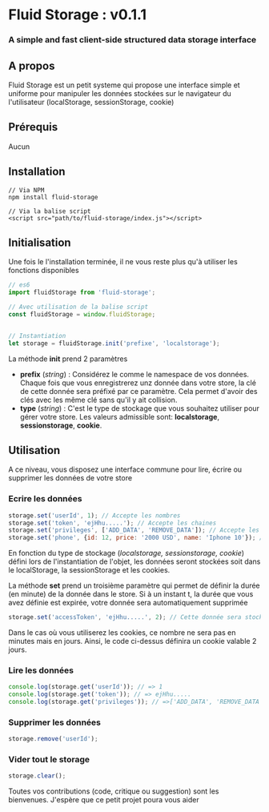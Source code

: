 # Fluid Storage : v0.1.1

### A  simple and fast client-side structured data storage interface



## A propos

Fluid Storage est un petit systeme qui propose une interface simple et uniforme pour manipuler les données stockées sur le navigateur du l'utilisateur (localStorage, sessionStorage, cookie)

## Prérequis

Aucun

## Installation

```
// Via NPM
npm install fluid-storage

// Via la balise script
<script src="path/to/fluid-storage/index.js"></script>
```

## Initialisation

Une fois le l'installation terminée, il ne vous reste plus qu'à utiliser les fonctions disponibles

```js
// es6
import fluidStorage from 'fluid-storage';

// Avec utilisation de la balise script
const fluidStorage = window.fluidStorage;


// Instantiation
let storage = fluidStorage.init('prefixe', 'localstorage');

```
La méthode **init** prend 2 paramètres

- **prefix** (*string*) : Considérez le comme le namespace de vos données. Chaque fois que vous enregistrerez unz donnée dans votre store, la clé de cette donnée sera préfixé par ce paramètre. Cela permet d'avoir des clés avec les même clé sans qu'il y ait collision.
- **type** (*string*) : C'est le type de stockage que vous souhaitez utiliser pour gérer votre store. Les valeurs admissible sont: **localstorage**, **sessionstorage**, **cookie**.


## Utilisation

A ce niveau, vous disposez une interface commune pour lire, écrire ou supprimer les données de votre store

### Ecrire les données

```js
storage.set('userId', 1); // Accepte les nombres
storage.set('token', 'ejHhu.....'); // Accepte les chaines
storage.set('privileges', ['ADD_DATA', 'REMOVE_DATA']); // Accepte les tableau
storage.set('phone', {id: 12, price: '2000 USD', name: 'Iphone 10'}); // Accepte les objets
```

En fonction du type de stockage (*localstorage, sessionstorage, cookie*) défini lors de l'instantiation de l'objet, les données seront stockées soit dans le localStorage, la sessionStorage et les cookies.

La méthode **set** prend un troisième paramètre qui permet de définir la durée (en minute) de la donnée dans le store. Si à un instant t, la durée que vous avez définie est expirée, votre donnée sera automatiquement supprimée

```js
storage.set('accessToken', 'ejHhu.....', 2); // Cette donnée sera stockée pendant 2 minutes, après ce temps, la donnée sera supprimée lorsqu'on essayera de la recupérer
```

Dans le cas où vous utiliserez les cookies, ce nombre ne sera pas en minutes mais en jours. Ainsi, le code ci-dessus définira un cookie valable 2 jours.

### Lire les données

```js
console.log(storage.get('userId')); // => 1
console.log(storage.get('token')); // => ejHhu.....
console.log(storage.get('privileges')); // =>['ADD_DATA', 'REMOVE_DATA']
```

### Supprimer les données

```js
storage.remove('userId');
```

### Vider tout le storage

```js
storage.clear();
```



Toutes vos contributions (code, critique ou suggestion) sont les bienvenues. J'espère que ce petit projet poura vous aider
